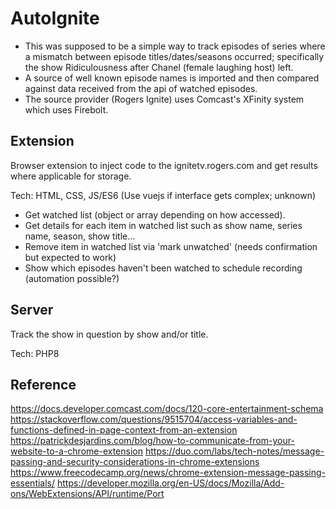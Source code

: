 # AutoIgnite

- This was supposed to be a simple way to track episodes of series where a mismatch between episode titles/dates/seasons occurred; specifically the show Ridiculousness after Chanel (female laughing host) left.
- A source of well known episode names is imported and then compared against data received from the api of watched episodes. 
- The source provider (Rogers Ignite) uses Comcast's XFinity system which uses Firebolt.


## Extension

Browser extension to inject code to the ignitetv.rogers.com and get results where applicable for storage. 

Tech: HTML, CSS, JS/ES6 (Use vuejs if interface gets complex; unknown)

- Get watched list (object or array depending on how accessed).
- Get details for each item in watched list such as show name, series name, season, show title...
- Remove item in watched list via 'mark unwatched' (needs confirmation but expected to work)
- Show which episodes haven't been watched to schedule recording (automation possible?)

## Server

Track the show in question by show and/or title. 

Tech: PHP8


## Reference
https://docs.developer.comcast.com/docs/120-core-entertainment-schema
https://stackoverflow.com/questions/9515704/access-variables-and-functions-defined-in-page-context-from-an-extension
https://patrickdesjardins.com/blog/how-to-communicate-from-your-website-to-a-chrome-extension
https://duo.com/labs/tech-notes/message-passing-and-security-considerations-in-chrome-extensions
https://www.freecodecamp.org/news/chrome-extension-message-passing-essentials/
https://developer.mozilla.org/en-US/docs/Mozilla/Add-ons/WebExtensions/API/runtime/Port
